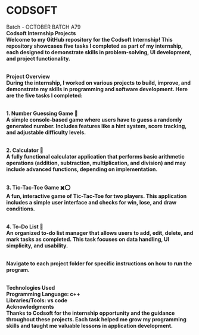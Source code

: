 # CODSOFT
Batch -  OCTOBER BATCH A79
 <br> <b> Codsoft Internship Projects <b>
<br>Welcome to my GitHub repository for the Codsoft Internship! This repository showcases five tasks I completed as part of my internship, each designed to demonstrate skills in problem-solving, UI development, and project functionality.

<br><b>Project Overview<b>
<br>During the internship, I worked on various projects to build, improve, and demonstrate my skills in programming and software development. Here are the five tasks I completed:

<br><b>1. Number Guessing Game 🎲<b>
<br>A simple console-based game where users have to guess a randomly generated number. Includes features like a hint system, score tracking, and adjustable difficulty levels.

<br><b>2. Calculator 🧮<b>
<br>A fully functional calculator application that performs basic arithmetic operations (addition, subtraction, multiplication, and division) and may include advanced functions, depending on implementation.

<br><b>3. Tic-Tac-Toe Game ✖️⭕<b>
<br>A fun, interactive game of Tic-Tac-Toe for two players. This application includes a simple user interface and checks for win, lose, and draw conditions.

<br><b>4. To-Do List 📝<b>
<br>An organized to-do list manager that allows users to add, edit, delete, and mark tasks as completed. This task focuses on data handling, UI simplicity, and usability.

<br>Navigate to each project folder for specific instructions on how to run the program.

<br><b>Technologies Used<b>
<br>Programming Language: c++
<br>Libraries/Tools: vs code
<br><b>Acknowledgments<b>
<br>Thanks to Codsoft for the internship opportunity and the guidance throughout these projects. Each task helped me grow my programming skills and taught me valuable lessons in application development.
